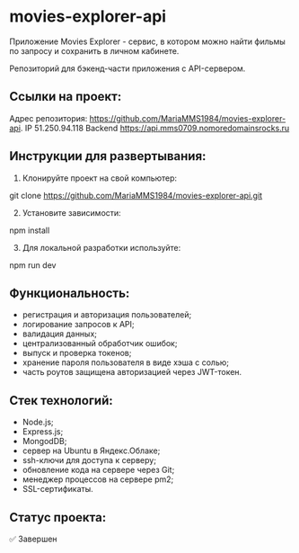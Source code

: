 # movies-explorer-api

Приложение Movies Explorer - сервис, в котором можно найти фильмы по запросу и сохранить в личном кабинете.

Репозиторий для бэкенд-части приложения с API-сервером.

## Ссылки на проект:
Адрес репозитория: https://github.com/MariaMMS1984/movies-explorer-api.
IP 51.250.94.118
Backend https://api.mms0709.nomoredomainsrocks.ru

## Инструкции для развертывания:

1. Клонируйте проект на свой компьютер:

git clone https://github.com/MariaMMS1984/movies-explorer-api.git

2. Установите зависимости:

npm install

3. Для локальной разработки используйте:

npm run dev

## Функциональность:
- регистрация и авторизация пользователей;
- логирование запросов к API;
- валидация данных;
- централизованный обработчик ошибок;
- выпуск и проверка токенов;
- хранение пароля пользователя в виде хэша с солью;
- часть роутов защищена авторизацией через JWT-токен.

## Стек технологий:
- Node.js;
- Express.js;
- MongodDB;
- сервер на Ubuntu в Яндекс.Облаке;
- ssh-ключи для доступа к серверу;
- обновление кода на сервере через Git;
- менеджер процессов на сервере pm2;
- SSL-сертификаты.

## Статус проекта:
✅ Завершен
